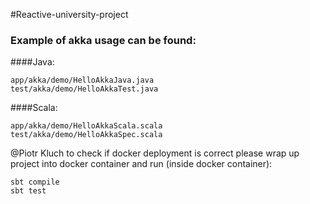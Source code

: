 #Reactive-university-project

### Example of akka usage can be found:

####Java:

```
app/akka/demo/HelloAkkaJava.java
test/akka/demo/HelloAkkaTest.java
```

####Scala:
```
app/akka/demo/HelloAkkaScala.scala
test/akka/demo/HelloAkkaSpec.scala
```


@Piotr Kluch to check if docker deployment is correct please wrap up project into docker container and run (inside docker container):

```
sbt compile
sbt test
```
 